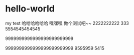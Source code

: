 # hello-world
my test
哈哈哈哈哈哈
嘿嘿嘿
做个测试吧~~
2222222222
333
5554545454545

9999999999999999999999999

9999999999999999999999999
9595959
5415

